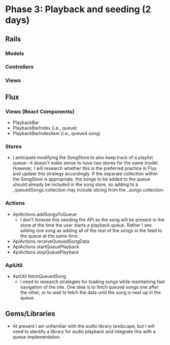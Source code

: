 # Phase 3: Playback and seeding (2 days)

## Rails
### Models

### Controllers

### Views

## Flux

### Views (React Components)
* PlaybackBar
* PlaybackBarIndex (i.e., queue)
* PlaybackBarIndexItem (i.e., queued song)

### Stores
* I anticipate modifying the SongStore to also keep track of a playlist queue--it doesn't make sense to have two stores for the same model. However, I will research whether this is the preferred practice in Flux and update this strategy accordingly. If the separate collection within the SongStore is appropriate, the songs to be added to the queue should already be included in the song store, so adding to a \_queuedSongs collection may include slicing from the \_songs collection.

### Actions
* ApiActions.addSongsToQueue
  - I don't foresee this needing the API as the song will be present in the store at the time the user starts a playback queue.  Rather I see adding one song as adding all of the rest of the songs in the feed to the queue at the same time.
* ApiActions.receiveQueuedSongData
* ApiActions.startQueuePlayback
* ApiActions.stopQueuePlayback

### ApiUtil
* ApiUtil.fetchQueuedSong
  - I need to research strategies for loading songs while maintaining fast navigation of the site.  One idea is to fetch queued songs one after the other, or to wait to fetch the data until the song is next up in the queue.

## Gems/Libraries
* At present I am unfamiliar with the audio library landscape, but I will need to identify a library for audio playback and integrate this with a queue implementation.
